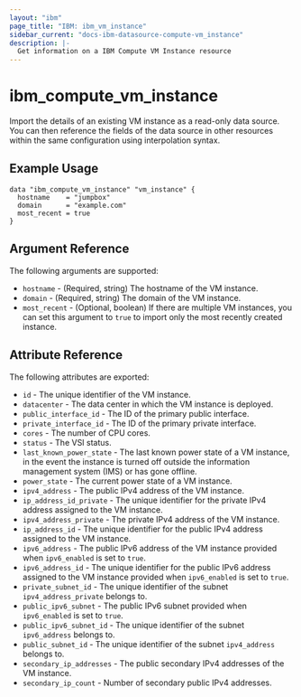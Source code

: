 ```yaml
---
layout: "ibm"
page_title: "IBM: ibm_vm_instance"
sidebar_current: "docs-ibm-datasource-compute-vm_instance"
description: |-
  Get information on a IBM Compute VM Instance resource
---
```


# ibm\_compute_vm_instance

Import the details of an existing VM instance as a read-only data source. You can then reference the fields of the data source in other resources within the same configuration using interpolation syntax.

## Example Usage

```hcl
data "ibm_compute_vm_instance" "vm_instance" {
  hostname    = "jumpbox"
  domain      = "example.com"
  most_recent = true
}
```

## Argument Reference

The following arguments are supported:

* `hostname` - (Required, string) The hostname of the VM instance.
* `domain` - (Required, string) The domain of the VM instance.
* `most_recent` - (Optional, boolean) If there are multiple VM instances, you can set this argument to `true` to import only the most recently created instance.

## Attribute Reference

The following attributes are exported:

* `id` - The unique identifier of the VM instance.
* `datacenter` - The data center in which the VM instance is deployed.
* `public_interface_id` - The ID of the primary public interface.
* `private_interface_id` - The ID of the primary private interface.
* `cores` - The number of CPU cores.
* `status` - The VSI status.
* `last_known_power_state` - The last known power state of a VM instance, in the event the instance is turned off outside the information management system (IMS) or has gone offline.
* `power_state` - The current power state of a VM instance.
* `ipv4_address` - The public IPv4 address of the VM instance.
* `ip_address_id_private` - The unique identifier for the private IPv4 address assigned to the VM instance.
* `ipv4_address_private` - The private IPv4 address of the VM instance.
* `ip_address_id` - The unique identifier for the public IPv4 address assigned to the VM instance.
* `ipv6_address` - The public IPv6 address of the VM instance provided when `ipv6_enabled` is set to `true`.
* `ipv6_address_id` - The unique identifier for the public IPv6 address assigned to the VM instance provided when `ipv6_enabled` is set to `true`.
* `private_subnet_id` - The unique identifier of the subnet `ipv4_address_private` belongs to.
* `public_ipv6_subnet` - The public IPv6 subnet provided when `ipv6_enabled` is set to `true`.
* `public_ipv6_subnet_id` - The unique identifier of the subnet `ipv6_address` belongs to.
* `public_subnet_id` - The unique identifier of the subnet `ipv4_address` belongs to.
* `secondary_ip_addresses` - The public secondary IPv4 addresses of the VM instance.
* `secondary_ip_count` - Number of secondary public IPv4 addresses.